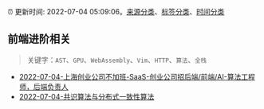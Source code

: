 :alarm_clock: 更新时间: 2022-07-04 05:09:06。[来源分类](../README.md)、[标签分类](../TAGS.md)、[时间分类](../TIMELINE.md)

## 前端进阶相关


> 关键字：`AST`、`GPU`、`WebAssembly`、`Vim`、`HTTP`、`算法`、`全栈`



- [2022-07-04-上海创业公司不加班-SaaS-创业公司招后端/前端/AI-算法工程师，后端负责人](https://www.v2ex.com/t/863894) 
- [2022-07-04-共识算法与分布式一致性算法](https://toutiao.io/k/b5txitt) 